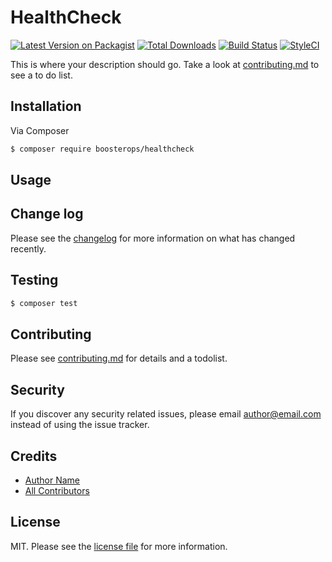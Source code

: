 # HealthCheck

[![Latest Version on Packagist][ico-version]][link-packagist]
[![Total Downloads][ico-downloads]][link-downloads]
[![Build Status][ico-travis]][link-travis]
[![StyleCI][ico-styleci]][link-styleci]

This is where your description should go. Take a look at [contributing.md](contributing.md) to see a to do list.

## Installation

Via Composer

``` bash
$ composer require boosterops/healthcheck
```

## Usage

## Change log

Please see the [changelog](changelog.md) for more information on what has changed recently.

## Testing

``` bash
$ composer test
```

## Contributing

Please see [contributing.md](contributing.md) for details and a todolist.

## Security

If you discover any security related issues, please email author@email.com instead of using the issue tracker.

## Credits

- [Author Name][link-author]
- [All Contributors][link-contributors]

## License

MIT. Please see the [license file](license.md) for more information.

[ico-version]: https://img.shields.io/packagist/v/boosterops/healthcheck.svg?style=flat-square
[ico-downloads]: https://img.shields.io/packagist/dt/boosterops/healthcheck.svg?style=flat-square
[ico-travis]: https://img.shields.io/travis/boosterops/healthcheck/master.svg?style=flat-square
[ico-styleci]: https://styleci.io/repos/12345678/shield

[link-packagist]: https://packagist.org/packages/boosterops/healthcheck
[link-downloads]: https://packagist.org/packages/boosterops/healthcheck
[link-travis]: https://travis-ci.org/boosterops/healthcheck
[link-styleci]: https://styleci.io/repos/12345678
[link-author]: https://github.com/boosterops
[link-contributors]: ../../contributors

